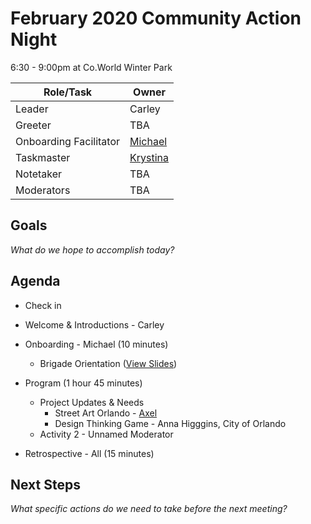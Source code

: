 # February 2020 Community Action Night
6:30 - 9:00pm at Co.World Winter Park

| Role/Task | Owner |
| --- | --- |
| Leader | Carley |
| Greeter | TBA |
| Onboarding Facilitator | [Michael](https://github.com/flyinactor91) |
| Taskmaster | [Krystina](https://github.com/kryskreative) |
| Notetaker | TBA |
| Moderators | TBA |

## Goals
*What do we hope to accomplish today?*


## Agenda

* Check in

* Welcome & Introductions - Carley

* Onboarding - Michael (10 minutes)
  * Brigade Orientation ([View Slides](https://docs.google.com/presentation/d/1b7nTRplfOznFkx3QYktVceB6NY-T08jc2Z4vbnQtfIo/edit?usp=sharing))
  
* Program (1 hour 45 minutes)
  * Project Updates & Needs
    * Street Art Orlando - [Axel](https://github.com/axelrivera)
    * Design Thinking Game - Anna Higggins, City of Orlando
  * Activity 2 - Unnamed Moderator

* Retrospective - All (15 minutes)

## Next Steps
*What specific actions do we need to take before the next meeting?*
